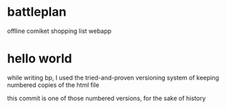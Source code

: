 # battleplan
offline comiket shopping list webapp

# hello world
while writing bp, I used the tried-and-proven versioning system of keeping numbered copies of the html file

this commit is one of those numbered versions, for the sake of history
